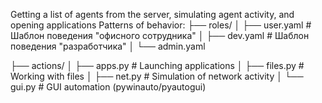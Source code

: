 Getting a list of agents from the server, simulating agent activity, and opening applications
Patterns of behavior:
├── roles/
│   ├── user.yaml             # Шаблон поведения "офисного сотрудника"
│   ├── dev.yaml              # Шаблон поведения "разработчика"
│   └── admin.yaml

├── actions/
│   ├── apps.py               # Launching applications
│   ├── files.py              #  Working with files
│   ├── net.py                # Simulation of network activity
│   └── gui.py                #  GUI automation (pywinauto/pyautogui)
